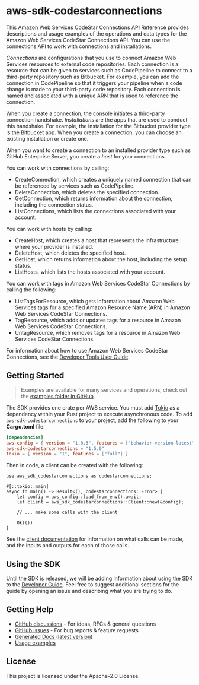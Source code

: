 # aws-sdk-codestarconnections

This Amazon Web Services CodeStar Connections API Reference provides descriptions and usage examples of the operations and data types for the Amazon Web Services CodeStar Connections API. You can use the connections API to work with connections and installations.

_Connections_ are configurations that you use to connect Amazon Web Services resources to external code repositories. Each connection is a resource that can be given to services such as CodePipeline to connect to a third-party repository such as Bitbucket. For example, you can add the connection in CodePipeline so that it triggers your pipeline when a code change is made to your third-party code repository. Each connection is named and associated with a unique ARN that is used to reference the connection.

When you create a connection, the console initiates a third-party connection handshake. _Installations_ are the apps that are used to conduct this handshake. For example, the installation for the Bitbucket provider type is the Bitbucket app. When you create a connection, you can choose an existing installation or create one.

When you want to create a connection to an installed provider type such as GitHub Enterprise Server, you create a _host_ for your connections.

You can work with connections by calling:
  - CreateConnection, which creates a uniquely named connection that can be referenced by services such as CodePipeline.
  - DeleteConnection, which deletes the specified connection.
  - GetConnection, which returns information about the connection, including the connection status.
  - ListConnections, which lists the connections associated with your account.

You can work with hosts by calling:
  - CreateHost, which creates a host that represents the infrastructure where your provider is installed.
  - DeleteHost, which deletes the specified host.
  - GetHost, which returns information about the host, including the setup status.
  - ListHosts, which lists the hosts associated with your account.

You can work with tags in Amazon Web Services CodeStar Connections by calling the following:
  - ListTagsForResource, which gets information about Amazon Web Services tags for a specified Amazon Resource Name (ARN) in Amazon Web Services CodeStar Connections.
  - TagResource, which adds or updates tags for a resource in Amazon Web Services CodeStar Connections.
  - UntagResource, which removes tags for a resource in Amazon Web Services CodeStar Connections.

For information about how to use Amazon Web Services CodeStar Connections, see the [Developer Tools User Guide](https://docs.aws.amazon.com/dtconsole/latest/userguide/welcome-connections.html).

## Getting Started

> Examples are available for many services and operations, check out the
> [examples folder in GitHub](https://github.com/awslabs/aws-sdk-rust/tree/main/examples).

The SDK provides one crate per AWS service. You must add [Tokio](https://crates.io/crates/tokio)
as a dependency within your Rust project to execute asynchronous code. To add `aws-sdk-codestarconnections` to
your project, add the following to your **Cargo.toml** file:

```toml
[dependencies]
aws-config = { version = "1.0.3", features = ["behavior-version-latest"] }
aws-sdk-codestarconnections = "1.5.0"
tokio = { version = "1", features = ["full"] }
```

Then in code, a client can be created with the following:

```rust,no_run
use aws_sdk_codestarconnections as codestarconnections;

#[::tokio::main]
async fn main() -> Result<(), codestarconnections::Error> {
    let config = aws_config::load_from_env().await;
    let client = aws_sdk_codestarconnections::Client::new(&config);

    // ... make some calls with the client

    Ok(())
}
```

See the [client documentation](https://docs.rs/aws-sdk-codestarconnections/latest/aws_sdk_codestarconnections/client/struct.Client.html)
for information on what calls can be made, and the inputs and outputs for each of those calls.

## Using the SDK

Until the SDK is released, we will be adding information about using the SDK to the
[Developer Guide](https://docs.aws.amazon.com/sdk-for-rust/latest/dg/welcome.html). Feel free to suggest
additional sections for the guide by opening an issue and describing what you are trying to do.

## Getting Help

* [GitHub discussions](https://github.com/awslabs/aws-sdk-rust/discussions) - For ideas, RFCs & general questions
* [GitHub issues](https://github.com/awslabs/aws-sdk-rust/issues/new/choose) - For bug reports & feature requests
* [Generated Docs (latest version)](https://awslabs.github.io/aws-sdk-rust/)
* [Usage examples](https://github.com/awslabs/aws-sdk-rust/tree/main/examples)

## License

This project is licensed under the Apache-2.0 License.

